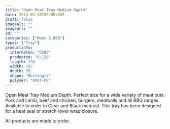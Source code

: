 ```yaml
---
title: "Open Meat Tray Medium Depth"
date: 2014-03-18T00:00:00Z
draft: false
imagealt: ""
imageurl: ""
3d: ""
categories: ["Meat & BBQ"]
types: ["Tray"]
productinfo:
  internetno: "D389"
  productno: "0-126"
  length: 198
  width: 166
  depth: 50
  shape: "Rectangle"
  polymer: "APET-PE"
---
```

Open Meat Tray Medium Depth. Perfect size for a wide variety of meat cuts. Pork and Lamb, beef and chicken, burgers, meatballs and all BBQ ranges. Available to order in Clear and Black material. This tray has been designed for a heat seal or stretch /over wrap closure.

All products are made to order.
